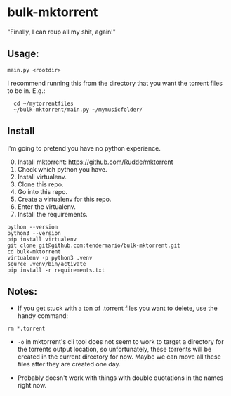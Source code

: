 # bulk-mktorrent

"Finally, I can reup all my shit, again!"

## Usage:
    main.py <rootdir>

I recommend running this from the directory that you want the torrent files
to be in. E.g.:

```
  cd ~/mytorrentfiles
  ~/bulk-mktorrent/main.py ~/mymusicfolder/
```

## Install

I'm going to pretend you have no python experience.

0. Install mktorrent: https://github.com/Rudde/mktorrent
1. Check which python you have.
2. Install virtualenv.
3. Clone this repo.
4. Go into this repo.
5. Create a virtualenv for this repo.
6. Enter the virtualenv.
7. Install the requirements.

```
python --version
python3 --version
pip install virtualenv
git clone git@github.com:tendermario/bulk-mktorrent.git
cd bulk-mktorrent
virtualenv -p python3 .venv
source .venv/bin/activate
pip install -r requirements.txt
```

## Notes:

- If you get stuck with a ton of .torrent files you want to delete, use the
handy command:

`rm *.torrent`

- `-o` in mktorrent's cli tool does not seem to work to target a directory for the torrents output location, so unfortunately, these torrents will be created in the current directory for now. Maybe we can move all these files after they are created one day.

- Probably doesn't work with things with double quotations in the names right now.

